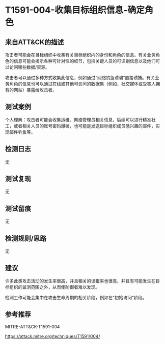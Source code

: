 # T1591-004-收集目标组织信息-确定角色

## 来自ATT&CK的描述

攻击者可能会在目标组织中收集有关目标组织内的身份和角色的信息。有关业务角色的信息可能会揭示各种可针对性的细节，包括关键人员的可识别信息以及他们可以访问哪些数据/资源。

攻击者可以通过多种方式收集此信息，例如通过“网络钓鱼诱骗”直接诱捕。有关业务角色的信息也可以通过在线或其他可访问的数据集（例如，社交媒体或受害人拥有的网站）暴露给攻击者。

## 测试案例

个人理解：攻击者可能会收集运维、网络管理员相关信息，后续可以进行精准社工，或者相关人员的账号密码爆破，也可能是发送目标组织成员感兴趣的邮件，实现邮件钓鱼等。

## 检测日志

无

## 测试复现

无

## 测试留痕

无

## 检测规则/思路

无

## 建议

许多此类攻击活动的发生率很高，并且相关的误报率也很高，并且有可能发生在目标组织的监测范围之外，从而使防御者难以发现。

检测工作可能会集中在攻击生命周期的相关阶段，例如在"初始访问"阶段。

## 参考推荐

MITRE-ATT&CK-T1591-004

<https://attack.mitre.org/techniques/T1591/004/>
